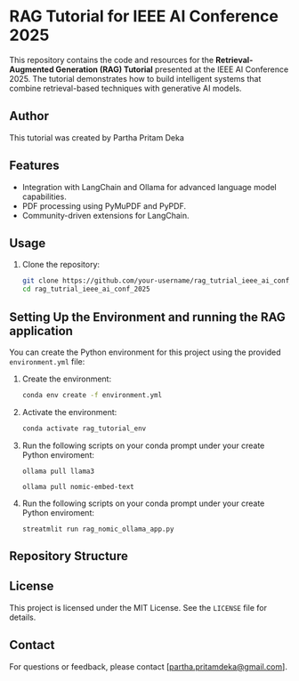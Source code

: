 # RAG Tutorial for IEEE AI Conference 2025

This repository contains the code and resources for the **Retrieval-Augmented Generation (RAG) Tutorial** presented at the IEEE AI Conference 2025. The tutorial demonstrates how to build intelligent systems that combine retrieval-based techniques with generative AI models.

## Author
This tutorial was created by Partha Pritam Deka

## Features
- Integration with LangChain and Ollama for advanced language model capabilities.
- PDF processing using PyMuPDF and PyPDF.
- Community-driven extensions for LangChain.


## Usage
1. Clone the repository:
   ```bash
   git clone https://github.com/your-username/rag_tutrial_ieee_ai_conf_2025.git
   cd rag_tutrial_ieee_ai_conf_2025
   ```

## Setting Up the Environment and running the RAG application
You can create the Python environment for this project using the provided `environment.yml` file:

1. Create the environment:
   ```bash
   conda env create -f environment.yml
   ```

2. Activate the environment:
   ```bash
   conda activate rag_tutorial_env
   ```

3. Run the following scripts on your conda prompt under your create Python enviroment:
   ```
   ollama pull llama3

   ollama pull nomic-embed-text
   ```

4. Run the following scripts on your conda prompt under your create Python enviroment:

   ```
   streatmlit run rag_nomic_ollama_app.py
   ```
## Repository Structure


## License
This project is licensed under the MIT License. See the `LICENSE` file for details.

## Contact
For questions or feedback, please contact [partha.pritamdeka@gmail.com].
